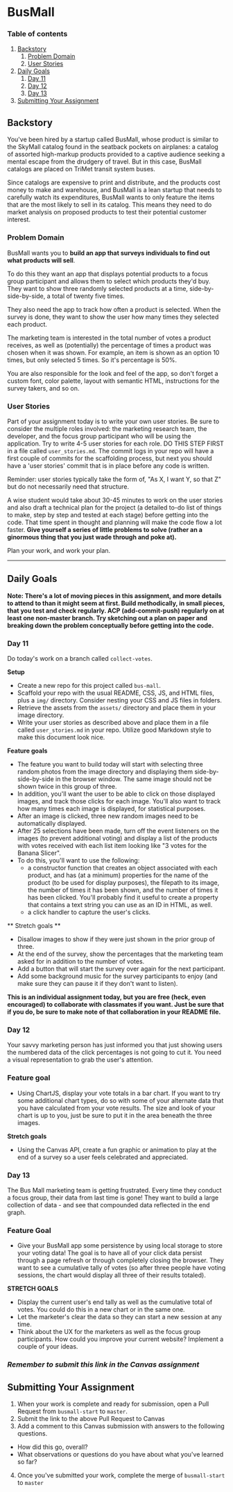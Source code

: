 # BusMall

### Table of contents
1. [Backstory](#Backstory)
    1. [Problem Domain](#Problem-Domain)
    1. [User Stories](#User-Stories)
1. [Daily Goals](#Daily-Goals)
    1. [Day 11](#Day-11)
    1. [Day 12](#Day-12)
    1. [Day 13](#Day-13)
1. [Submitting Your Assignment](#Submitting-Your-Assignment)


## Backstory

You've been hired by a startup called BusMall, whose product is similar to the SkyMall catalog found in the seatback pockets on airplanes: a catalog of assorted high-markup products provided to a captive audience seeking a mental escape from the drudgery of travel. But in this case, BusMall catalogs are placed on TriMet transit system buses.

Since catalogs are expensive to print and distribute, and the products cost money to make and warehouse, and BusMall is a lean startup that needs to carefully watch its expenditures, BusMall wants to only feature the items that are the most likely to sell in its catalog. This means they need to do market analysis on proposed products to test their potential customer interest.

### Problem Domain

BusMall wants you to **build an app that surveys individuals to find out what products will sell**. 

To do this they want an app that displays potential products to a focus group participant and allows them to select which products they'd buy. They want to show three randomly selected products at a time, side-by-side-by-side, a total of twenty five times. 

They also need the app to track how often a product is selected. When the survey is done, they want to show the user how many times they selected each product.

The marketing team is interested in the total number of votes a product receives, as well as (potentially) the percentage of times a product was chosen when it was shown. For example, an item is shown as an option 10 times, but only selected 5 times. So it's percentage is 50%.

You are also responsible for the look and feel of the app, so don't forget a custom font, color palette, layout with semantic HTML, instructions for the survey takers, and so on.

### User Stories

Part of your assignment today is to write your own user stories. Be sure to consider the multiple roles involved: the marketing research team, the developer, and the focus group participant who will be using the application. Try to write 4-5 user stories for each role. DO THIS STEP FIRST in a file called `user_stories.md`. The commit logs in your repo will have a first couple of commits for the scaffolding process, but next you should have a 'user stories' commit that is in place before any code is written.

Reminder: user stories typically take the form of, "As X, I want Y, so that Z" but do not necessarily need that structure.

A wise student would take about 30-45 minutes to work on the user stories and also draft a technical plan for the project (a detailed to-do list of things to make, step by step and tested at each stage) before getting into the code. That time spent in thought and planning will make the code flow a lot faster. **Give yourself a series of little problems to solve (rather an a ginormous thing that you just wade through and poke at).**

Plan your work, and work your plan.

------

## Daily Goals

**Note: There's a lot of moving pieces in this assignment, and more details to attend to than it might seem at first. Build methodically, in small pieces, that you test and check regularly. ACP (add-commit-push) regularly on at least one non-master branch. Try sketching out a plan on paper and breaking down the problem conceptually before getting into the code.**

### Day 11

Do today's work on a branch called `collect-votes`.

**Setup**
* Create a new repo for this project called `bus-mall`.
* Scaffold your repo with the usual README, CSS, JS, and HTML files, plus a `img/` directory. Consider nesting your CSS and JS files in folders.
* Retrieve the assets from the `assets/` directory and place them in your image directory.
* Write your user stories as described above and place them in a file called `user_stories.md` in your repo. Utilize good Markdown style to make this document look nice.

**Feature goals**
* The feature you want to build today will start with selecting three random photos from the image directory and displaying them side-by-side-by-side in the browser window. The same image should not be shown twice in this group of three.
* In addition, you'll want the user to be able to click on those displayed images, and track those clicks for each image. You'll also want to track how many times each image is displayed, for statistical purposes.
* After an image is clicked, three new random images need to be automatically displayed. 
* After 25 selections have been made, turn off the event listeners on the images (to prevent additional voting) and display a list of the products with votes received with each list item looking like "3 votes for the Banana Slicer".
* To do this, you'll want to use the following:
    * a constructor function that creates an object associated with each product, and has (at a minimum) properties for the name of the product (to be used for display purposes), the filepath to its image, the number of times it has been shown, and the number of times it has been clicked. You'll probably find it useful to create a property that contains a text string you can use as an ID in HTML, as well.
    * a click handler to capture the user's clicks.


** Stretch goals **
* Disallow images to show if they were just shown in the prior group of three.
* At the end of the survey, show the percentages that the marketing team asked for in addition to the number of votes.
* Add a button that will start the survey over again for the next participant.
* Add some background music for the survey participants to enjoy (and make sure they can pause it if they don't want to listen).

**This is an individual assignment today, but you are free (heck, even encouraged) to collaborate with classmates if you want. Just be sure that if you do, be sure to make note of that collaboration in your README file.**


### Day 12

Your savvy marketing person has just informed you that just showing users the numbered data of the click percentages is not going to cut it. You need a visual representation to grab the user's attention.

### Feature goal

- Using ChartJS, display your vote totals in a bar chart. If you want to try some additional chart types, do so with some of your alternate data that you have calculated from your vote results. The size and look of your chart is up to you, just be sure to put it in the area beneath the three images. 

**Stretch goals**
- Using the Canvas API, create a fun graphic or animation to play at the end of a survey so a user feels celebrated and appreciated.



### Day 13

The Bus Mall marketing team is getting frustrated. Every time they conduct a focus group, their data from last time is gone! They want to build a large collection of data - and see that compounded data reflected in the end graph.

### Feature Goal

- Give your BusMall app some persistence by using local storage to store your voting data! The goal is to have all of your click data persist through a page refresh or through completely closing the browser. They want to see a cumulative tally of votes (so after three people have voting sessions, the chart would display all three of their results totaled).

**STRETCH GOALS**
- Display the current user's end tally as well as the cumulative total of votes. You could do this in a new chart or in the same one.
- Let the marketer's clear the data so they can start a new session at any time.
- Think about the UX for the marketers as well as the focus group participants. How could you improve your current website? Implement a couple of your ideas.

### *Remember to submit this link in the Canvas assignment*


## Submitting Your Assignment

1. When your work is complete and ready for submission, open a Pull Request from `busmall-start` to `master`.
2. Submit the link to the above Pull Request to Canvas
3. Add a comment to this Canvas submission with answers to the following questions.
  - How did this go, overall?
  - What observations or questions do you have about what you've learned so far?
4. Once you've submitted your work, complete the merge of `busmall-start` to `master`